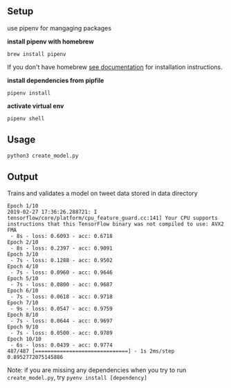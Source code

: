 ## Setup
use pipenv for mangaging packages

**install pipenv with homebrew**
```
brew install pipenv
```

If you don't have homebrew [see documentation](https://pipenv.readthedocs.io/en/latest/install/) for installation instructions.


**install dependencies from pipfile**
```
pipenv install
```

**activate virtual env**
```
pipenv shell
```

## Usage
```
python3 create_model.py
```

## Output
Trains and validates a model on tweet data stored in data directory

```
Epoch 1/10
2019-02-27 17:36:26.288721: I tensorflow/core/platform/cpu_feature_guard.cc:141] Your CPU supports instructions that this TensorFlow binary was not compiled to use: AVX2 FMA
 - 8s - loss: 0.6093 - acc: 0.6718
Epoch 2/10
 - 8s - loss: 0.2397 - acc: 0.9091
Epoch 3/10
 - 7s - loss: 0.1288 - acc: 0.9502
Epoch 4/10
 - 7s - loss: 0.0960 - acc: 0.9646
Epoch 5/10
 - 7s - loss: 0.0800 - acc: 0.9687
Epoch 6/10
 - 7s - loss: 0.0618 - acc: 0.9718
Epoch 7/10
 - 9s - loss: 0.0547 - acc: 0.9759
Epoch 8/10
 - 7s - loss: 0.0644 - acc: 0.9697
Epoch 9/10
 - 7s - loss: 0.0500 - acc: 0.9789
Epoch 10/10
 - 6s - loss: 0.0439 - acc: 0.9774
487/487 [==============================] - 1s 2ms/step
0.8952772075145886
```

Note: if you are missing any dependencies when you try to run `create_model.py`, try `pyenv install [dependency]`
